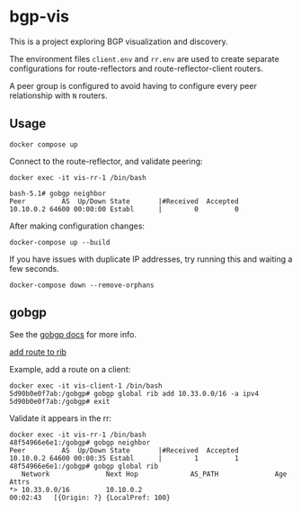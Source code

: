 # bgp-vis

This is a project exploring BGP visualization and discovery.

The environment files `client.env` and `rr.env` are used to create separate configurations
for route-reflectors and route-reflector-client routers.

A peer group is configured to avoid having to configure every peer relationship with `N` routers.

## Usage

```shell-session
docker compose up
```

Connect to the route-reflector, and validate peering:

```shell-session
docker exec -it vis-rr-1 /bin/bash

bash-5.1# gobgp neighbor
Peer         AS  Up/Down State       |#Received  Accepted
10.10.0.2 64600 00:00:00 Establ      |        0         0
```

After making configuration changes:

```shell-session
docker-compose up --build
```

If you have issues with duplicate IP addresses, try running this and waiting a few seconds.

```shell-session
docker-compose down --remove-orphans
```

## gobgp

See the [gobgp docs](https://github.com/osrg/gobgp/blob/master/docs/sources/getting-started.md) for more info.

[add route to rib](https://github.com/osrg/gobgp/blob/master/docs/sources/cli-command-syntax.md#--syntax)

Example, add a route on a client:

```shell-session
docker exec -it vis-client-1 /bin/bash
5d90b0e0f7ab:/gobgp# gobgp global rib add 10.33.0.0/16 -a ipv4
5d90b0e0f7ab:/gobgp# exit
```

Validate it appears in the rr:

```shell-session
docker exec -it vis-rr-1 /bin/bash    
48f54966e6e1:/gobgp# gobgp neighbor
Peer         AS  Up/Down State       |#Received  Accepted
10.10.0.2 64600 00:00:35 Establ      |        1         1
48f54966e6e1:/gobgp# gobgp global rib
   Network              Next Hop             AS_PATH              Age        Attrs
*> 10.33.0.0/16         10.10.0.2                                 00:02:43   [{Origin: ?} {LocalPref: 100}
```
